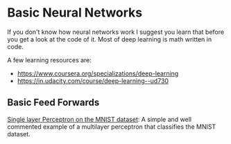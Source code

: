 # Basic Neural Networks

If you don't know how neural networks work I suggest you learn that before you get a look at the code of it. Most of deep learning is math written in code.

A few learning resources are:
  - https://www.coursera.org/specializations/deep-learning
  - https://in.udacity.com/course/deep-learning--ud730

## Basic Feed Forwards
[Single layer Perceptron on the MNIST dataset](https://github.com/TheG3ntleman/Deep-learning-models/blob/master/Neural%20Networks/SLP.py): A simple and well commented example of a multilayer perceptron that classifies the MNIST dataset.
